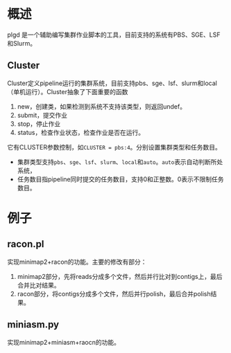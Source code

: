 # 概述
plgd 是一个辅助编写集群作业脚本的工具，目前支持的系统有PBS、SGE、LSF和Slurm。


## Cluster
Cluster定义pipeline运行的集群系统，目前支持pbs、sge、lsf、slurm和local（单机运行）。Cluster抽象了下面重要的函数
1. new，创建类，如果检测到系统不支持该类型，则返回undef。
2. submit，提交作业
3. stop，停止作业
4. status，检查作业状态，检查作业是否在运行。

它有CLUSTER参数控制，如`CLUSTER = pbs:4`。分别设置集群类型和任务数目。
* 集群类型支持`pbs`、`sge`、`lsf`、`slurm`、`local`和`auto`。`auto`表示自动判断所处系统，
* 任务数目指pipeline同时提交的任务数目，支持0和正整数。0表示不限制任务数目。

# 例子
## racon.pl
实现minimap2+racon的功能。主要的修改有部分：
1. minimap2部分，先将reads分成多个文件，然后并行比对到contigs上，最后合并比对结果。
2. racon部分，将contigs分成多个文件，然后并行polish，最后合并polish结果。


## miniasm.py
实现minimap2+miniasm+raocn的功能。